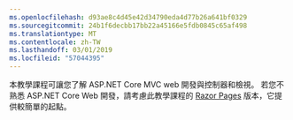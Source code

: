 ```yaml
---
ms.openlocfilehash: d93ae8c4d45e42d34790eda4d77b26a641bf0329
ms.sourcegitcommit: 24b1f6decbb17bb22a45166e5fdb0845c65af498
ms.translationtype: MT
ms.contentlocale: zh-TW
ms.lasthandoff: 03/01/2019
ms.locfileid: "57044395"
---
```

本教學課程可讓您了解 ASP.NET Core MVC web 開發與控制器和檢視。 若您不熟悉 ASP.NET Core Web 開發，請考慮此教學課程的 [Razor Pages](xref:tutorials/razor-pages/razor-pages-start) 版本，它提供較簡單的起點。
